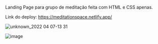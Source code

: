 
Landing Page para grupo de meditação feita com HTML e CSS apenas.

Link do deploy: https://meditationspace.netlify.app/

![unknown_2022 04 07-13 31](https://user-images.githubusercontent.com/101764993/162253029-74ae1b2f-bf03-4923-979d-4d0c26529919.gif)

![image](https://user-images.githubusercontent.com/101764993/162251699-859a1741-d147-49c8-8a21-4fe33635e616.png)
